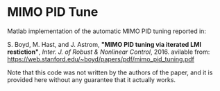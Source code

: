 # MIMO PID Tune
Matlab implementation of the automatic MIMO PID tuning reported in:

S. Boyd, M. Hast, and J. Astrom, **"MIMO PID tuning via iterated LMI restiction"**, _Inter. J. of Robust & Nonlinear Control_, 2016. 
avilable from: https://web.stanford.edu/~boyd/papers/pdf/mimo_pid_tuning.pdf

Note that this code was not written by the authors of the paper, and it is provided here without any guarantee that it actually works. 
